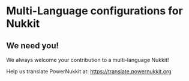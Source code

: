 # Multi-Language configurations for Nukkit

We need you!
-------------

We always welcome your contribution to a multi-language Nukkit!

Help us translate PowerNukkit at: https://translate.powernukkit.org
